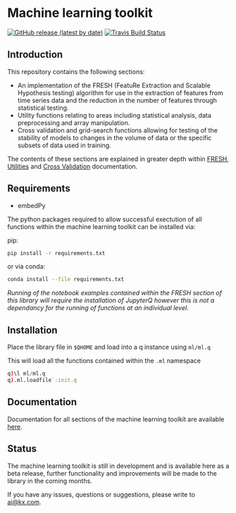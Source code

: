 # Machine learning toolkit


[![GitHub release (latest by date)](https://img.shields.io/github/v/release/kxsystems/ml)](https://github.com/kxsystems/ml/releases) [![Travis Build Status](https://travis-ci.org/KxSystems/ml.svg?branch=master)](https://travis-ci.org/KxSystems/ml)

## Introduction
This repository contains the following sections:
*  An implementation of the FRESH (FeatuRe Extraction and Scalable Hypothesis testing) algorithm for use in the extraction of features from time series data and the reduction in the number of features through statistical testing. 
*  Utility functions relating to areas including statistical analysis, data preprocessing and array manipulation.
*  Cross validation and grid-search functions allowing for testing of the stability of models to changes in the volume of data or the specific subsets of data used in training.

The contents of these sections are explained in greater depth within [FRESH](https://code.kx.com/v2/ml/toolkit/fresh/), [Utilities](https://code.kx.com/v2/ml/toolkit/utilities/metric) and [Cross Validation](https://code.kx.com/v2/ml/toolkit/xval) documentation.
## Requirements

- embedPy

The python packages required to allow successful exectution of all functions within the machine learning toolkit can be installed via:

pip:
```bash
pip install -r requirements.txt
```

or via conda:
```bash
conda install --file requirements.txt
```

*Running of the notebook examples contained within the FRESH section of this library will require the installation of JupyterQ however this is not a dependancy for the running of functions at an individual level.*

## Installation

Place the library file in `$QHOME` and load into a q instance using `ml/ml.q`

This will load all the functions contained within the `.ml` namespace  
```q
q)\l ml/ml.q
q).ml.loadfile`:init.q
```

## Documentation

Documentation for all sections of the machine learning toolkit are available [here](https://code.kx.com/v2/ml/toolkit/).

## Status

The machine learning toolkit is still in development and is available here as a beta release, further functionality and improvements will be made to the library in the coming months.

If you have any issues, questions or suggestions, please write to ai@kx.com.

